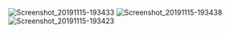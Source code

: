 ![Screenshot_20191115-193433](https://user-images.githubusercontent.com/24249003/68949125-63b30700-07df-11ea-8ffd-90528f6f538c.png)
![Screenshot_20191115-193438](https://user-images.githubusercontent.com/24249003/68949126-63b30700-07df-11ea-9edc-be95ba17a4b9.png)
![Screenshot_20191115-193423](https://user-images.githubusercontent.com/24249003/68949127-63b30700-07df-11ea-963b-fcb1d1b4debb.png)
